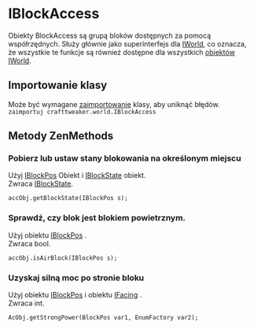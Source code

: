# IBlockAccess

Obiekty BlockAccess są grupą bloków dostępnych za pomocą współrzędnych. Służy głównie jako superinterfejs dla [IWorld](/Vanilla/World/IWorld/), co oznacza, że wszystkie te funkcje są również dostępne dla wszystkich [obiektów IWorld](/Vanilla/World/IWorld/).

## Importowanie klasy

Może być wymagane [zaimportowanie](/AdvancedFunctions/Import/) klasy, aby uniknąć błędów.  
`zaimportuj crafttweaker.world.IBlockAccess`

## Metody ZenMethods

### Pobierz lub ustaw stany blokowania na określonym miejscu

Użyj [IBlockPos](/Vanilla/World/IBlockPos/) Obiekt i [IBlockState](/Vanilla/Blocks/IBlockState/) obiekt.  
Zwraca [IBlockState](/Vanilla/Blocks/IBlockState/).

```zenscript
accObj.getBlockState(IBlockPos s);
```

### Sprawdź, czy blok jest blokiem powietrznym.

Użyj obiektu [IBlockPos](/Vanilla/World/IBlockPos/) .  
Zwraca bool.

```zenscript
accObj.isAirBlock(IBlockPos s);
```

### Uzyskaj silną moc po stronie bloku

Użyj obiektu [IBlockPos](/Vanilla/World/IBlockPos/) i obiektu [IFacing](/Vanilla/World/IFacing/) .  
Zwraca int.

```zenscript
AcObj.getStrongPower(BlockPos var1, EnumFactory var2);
```